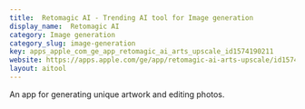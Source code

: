 ```yaml
---
title:  Retomagic AI - Trending AI tool for Image generation
display_name:  Retomagic AI
category: Image generation
category_slug: image-generation
key: apps_apple_com_ge_app_retomagic_ai_arts_upscale_id1574190211
website: https://apps.apple.com/ge/app/retomagic-ai-arts-upscale/id1574190211
layout: aitool
---
```


An app for generating unique artwork and editing photos.
